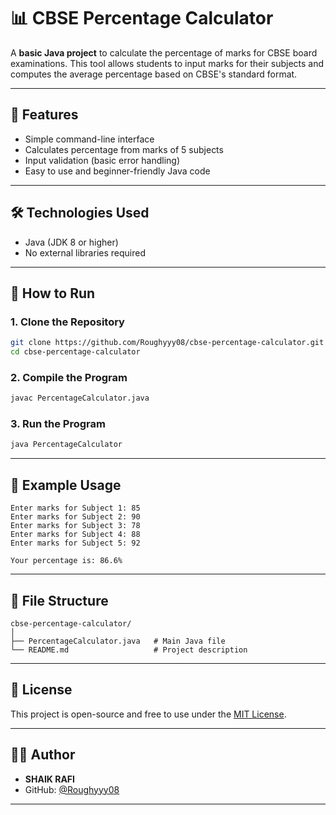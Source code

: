 # 📊 CBSE Percentage Calculator

A **basic Java project** to calculate the percentage of marks for CBSE board examinations. This tool allows students to input marks for their subjects and computes the average percentage based on CBSE's standard format.

---

## 📌 Features

* Simple command-line interface
* Calculates percentage from marks of 5 subjects
* Input validation (basic error handling)
* Easy to use and beginner-friendly Java code

---

## 🛠️ Technologies Used

* Java (JDK 8 or higher)
* No external libraries required

---

## 🚀 How to Run

### 1. Clone the Repository

```bash
git clone https://github.com/Roughyyy08/cbse-percentage-calculator.git
cd cbse-percentage-calculator
```

### 2. Compile the Program

```bash
javac PercentageCalculator.java
```

### 3. Run the Program

```bash
java PercentageCalculator
```

---

## 🧮 Example Usage

```
Enter marks for Subject 1: 85
Enter marks for Subject 2: 90
Enter marks for Subject 3: 78
Enter marks for Subject 4: 88
Enter marks for Subject 5: 92

Your percentage is: 86.6%
```

---

## 📁 File Structure

```
cbse-percentage-calculator/
│
├── PercentageCalculator.java   # Main Java file
└── README.md                   # Project description
```

---

## 📄 License

This project is open-source and free to use under the [MIT License](LICENSE).

---

## 🙋‍♂️ Author

* **SHAIK RAFI**
* GitHub: [@Roughyyy08](https://github.com/yourusername)

---

